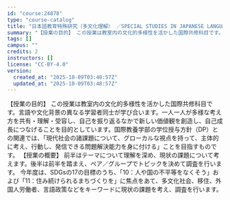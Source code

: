 ```yaml
---
id: "course:24878"
type: "course-catalog"
title: "日本語教育特殊研究（多文化理解） ／SPECIAL STUDIES IN JAPANESE LANGUAGE TEACHING: MULTICULTURAL UNDERSTANDING"
summary: "【授業の目的】 この授業は教室内の文化的多様性を活かした国際共修科目です。言語や文化背景の異なる学習者同士が学び合います。一人一人が多様な考え方を共有・理解・受容し、自己を振り返るなかで新しい価値観を創造し、自己成長につなげることを目的とし…"
tags: []
campus: ""
credits: 2
instructors: []
license: "CC-BY-4.0"
version:
  created_at: "2025-10-09T03:48:57Z"
  updated_at: "2025-10-09T03:48:57Z"
---
```

【授業の目的】 この授業は教室内の文化的多様性を活かした国際共修科目です。言語や文化背景の異なる学習者同士が学び合います。一人一人が多様な考え方を共有・理解・受容し、自己を振り返るなかで新しい価値観を創造し、自己成長につなげることを目的としています。国際教養学部の学位授与方針（DP）との関連では、「現代社会の諸課題について、グローカルな視点を持って、主体的に考え、行動し、発信できる問題解決能力を身に付ける」ことを目指すものです。 【授業の概要】 前半はテーマについて理解を深め、現状の課題について考えます。後半は前半を踏まえ、ペア／グループでトピックを決めて調査を行います。 今年度は、SDGsの17の目標のうち、「10：人や国の不平等をなくそう」および「11：住み続けられるまちづくりを」に焦点をあて、多文化社会、移住、外国人労働者、言語政策などをキーワードに現状の課題を考え、調査を行います。

